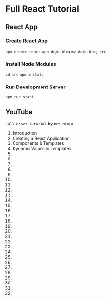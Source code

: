 # Full React Tutorial

## React App

### Create React App

`npx create-react-app dojo-blog`
`mv dojo-blog src`

### Install Node Modules

`cd src`
`npm install`

### Run Development Server

`npm run start`

## YouTube

`Full React Tutorial` by `Net Ninja`

1. Introduction
2. Creating a React Application
3. Components & Templates
4. Dynamic Values in Templates
5.
6.
7.
8.
9.
10.
11.
12.
13.
14.
15.
16.
17.
18.
19.
20.
21.
22.
23.
24.
25.
26.
27.
28.
29.
30.
31.
32.